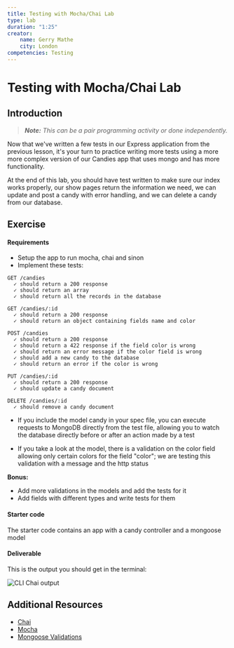 ```yaml
---
title: Testing with Mocha/Chai Lab
type: lab
duration: "1:25"
creator:
    name: Gerry Mathe
    city: London
competencies: Testing
---
```


# Testing with Mocha/Chai Lab

## Introduction

> ***Note:*** _This can be a pair programming activity or done independently._

Now that we've written a few tests in our Express application from the previous lesson, it's your turn to practice writing more tests using a more more complex version of our Candies app that uses mongo and has more functionality.

At the end of this lab, you should have test written to make sure our index works properly, our show pages return the information we need, we can update and post a candy with error handling, and we can delete a candy from our database.



## Exercise

#### Requirements

- Setup the app to run mocha, chai and sinon
- Implement these tests:


```
GET /candies
  ✓ should return a 200 response
  ✓ should return an array
  ✓ should return all the records in the database

GET /candies/:id
  ✓ should return a 200 response
  ✓ should return an object containing fields name and color

POST /candies
  ✓ should return a 200 response
  ✓ should return a 422 response if the field color is wrong
  ✓ should return an error message if the color field is wrong
  ✓ should add a new candy to the database
  ✓ should return an error if the color is wrong

PUT /candies/:id
  ✓ should return a 200 response
  ✓ should update a candy document

DELETE /candies/:id
  ✓ should remove a candy document
```

* If you include the model candy in your spec file, you can execute requests to MongoDB directly from the test file, allowing you to watch the database directly before or after an action made by a test

* If you take a look at the model, there is a validation on the color field allowing only certain colors for the field "color"; we are testing this validation with a message and the http status

**Bonus:**
- Add more validations in the models and add the tests for it
- Add fields with different types and write tests for them

#### Starter code

The starter code contains an app with a candy controller and a mongoose model

#### Deliverable


This is the output you should get in the terminal:

![CLI Chai output](http://s23.postimg.org/vt62cg1l7/Screen_Shot_2015_08_12_at_17_13_50.png)


## Additional Resources

- [Chai](http://chaijs.com/)
- [Mocha](https://mochajs.org/)
- [Mongoose Validations](http://mongoosejs.com/docs/validation.html)
